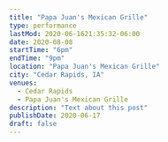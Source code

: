 ```yaml
---
title: "Papa Juan's Mexican Grille"
type: performance
lastMod: 2020-06-1621:35:32-06:00
date: 2020-08-08
startTime: "6pm"
endTime: "9pm"
location: "Papa Juan's Mexican Grille"
city: "Cedar Rapids, IA"
venues:
  - Cedar Rapids
  - Papa Juan's Mexican Grille
description: "Text about this post"
publishDate: 2020-06-17
draft: false
---
```

